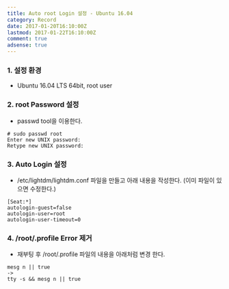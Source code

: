 ```yaml
---
title: Auto root Login 설정 - Ubuntu 16.04
category: Record
date: 2017-01-20T16:10:00Z
lastmod: 2017-01-22T16:10:00Z
comment: true
adsense: true
---
```


### 1. 설정 환경

* Ubuntu 16.04 LTS 64bit, root user

### 2. root Password 설정

* passwd tool을 이용한다.

~~~
# sudo passwd root
Enter new UNIX password:
Retype new UNIX password:
~~~

### 3. Auto Login 설정

* /etc/lightdm/lightdm.conf 파일을 만들고 아래 내용을 작성한다. (이미 파일이 있으면 수정한다.)

~~~
[Seat:*]
autologin-guest=false
autologin-user=root
autologin-user-timeout=0
~~~

### 4. /root/.profile Error 제거

* 재부팅 후 /root/.profile 파일의 내용을 아래처럼 변경 한다.

~~~
mesg n || true
->
tty -s && mesg n || true
~~~
